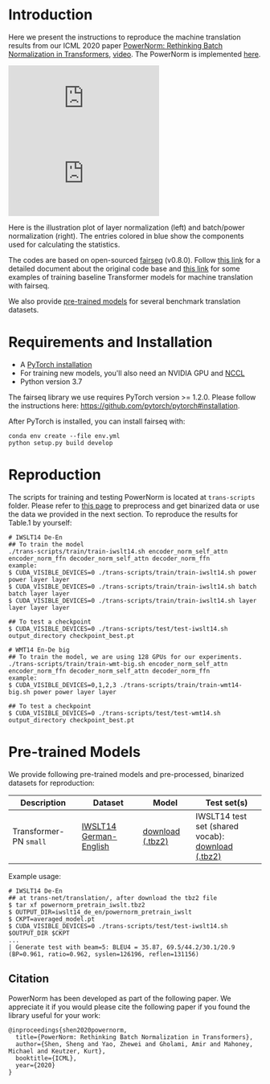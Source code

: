 # Introduction

Here we present the instructions to reproduce the machine translation results from our ICML 2020 paper [PowerNorm: Rethinking Batch Normalization in Transformers](https://arxiv.org/pdf/2003.07845.pdf), [video](https://drive.google.com/file/d/1M8spzzqNHAgNbdRcOJMKpbJ7GWj2y5mh/view?usp=sharing). The PowerNorm is implemented [here](https://github.com/amirgholami/powernorm/blob/master/fairseq/modules/norms/mask_powernorm.py). 

!["LN"](https://github.com/sIncerass/powernorm/blob/master/imgs/LN_vis.pdf) !["PN/BN"](https://github.com/sIncerass/powernorm/blob/master/imgs/PN_vis.pdf)

Here is the illustration plot of layer normalization (left) and batch/power normalization (right). The entries colored in blue show the components used for calculating the statistics.

The codes are based on open-sourced [fairseq](https://github.com/pytorch/fairseq) (v0.8.0). Follow [this link](https://fairseq.readthedocs.io/) for a detailed document about the original code base and [this link](https://github.com/pytorch/fairseq/tree/v0.8.0/examples/translation) for some examples of training baseline Transformer models for machine translation with fairseq.

We also provide [pre-trained models](#pre-trained-models) for several benchmark translation datasets.

# Requirements and Installation
* A [PyTorch installation](http://pytorch.org/)
* For training new models, you'll also need an NVIDIA GPU and [NCCL](https://github.com/NVIDIA/nccl)
* Python version 3.7

The fairseq library we use requires PyTorch version >= 1.2.0.
Please follow the instructions here: https://github.com/pytorch/pytorch#installation.

After PyTorch is installed, you can install fairseq with:
```
conda env create --file env.yml
python setup.py build develop
```

# Reproduction

The scripts for training and testing PowerNorm is located at `trans-scripts` folder. Please refer to [this page](trans-scripts/data-preprocessing/README.md) to preprocess and get binarized data or use the data we provided in the next section. To reproduce the results for Table.1 by yourself:

```
# IWSLT14 De-En
## To train the model
./trans-scripts/train/train-iwslt14.sh encoder_norm_self_attn encoder_norm_ffn decoder_norm_self_attn decoder_norm_ffn
example:
$ CUDA_VISIBLE_DEVICES=0 ./trans-scripts/train/train-iwslt14.sh power power layer layer
$ CUDA_VISIBLE_DEVICES=0 ./trans-scripts/train/train-iwslt14.sh batch batch layer layer
$ CUDA_VISIBLE_DEVICES=0 ./trans-scripts/train/train-iwslt14.sh layer layer layer layer

## To test a checkpoint
$ CUDA_VISIBLE_DEVICES=0 ./trans-scripts/test/test-iwslt14.sh output_directory checkpoint_best.pt

# WMT14 En-De big
## To train the model, we are using 128 GPUs for our experiments.
./trans-scripts/train/train-wmt-big.sh encoder_norm_self_attn encoder_norm_ffn decoder_norm_self_attn decoder_norm_ffn
example:
$ CUDA_VISIBLE_DEVICES=0,1,2,3 ./trans-scripts/train/train-wmt14-big.sh power power layer layer

## To test a checkpoint
$ CUDA_VISIBLE_DEVICES=0 ./trans-scripts/test/test-wmt14.sh output_directory checkpoint_best.pt
```

# Pre-trained Models

We provide following pre-trained models and pre-processed, binarized datasets for reproduction:

Description | Dataset | Model | Test set(s)
---|---|---|---
Transformer-PN `small` | [IWSLT14 German-English](https://drive.google.com/file/d/1fBG7DmbH0luD8EKqjviG5Equgkaxv3vv/view?usp=sharing) | [download (.tbz2)](https://drive.google.com/open?id=1aqOXAYnaEGhUmfyHHElFE-yL0c5uYg98) | IWSLT14 test set (shared vocab): <br> [download (.tbz2)](https://drive.google.com/open?id=1Vza4Yh7ev1336fWpgxGalkSLhb5dHxBa)

Example usage:
```
# IWSLT14 De-En
## at trans-net/translation/, after download the tbz2 file
$ tar xf powernorm_pretrain_iwslt.tbz2 
$ OUTPUT_DIR=iwslt14_de_en/powernorm_pretrain_iwslt
$ CKPT=averaged_model.pt
$ CUDA_VISIBLE_DEVICES=0 ./trans-scripts/test/test-iwslt14.sh $OUTPUT_DIR $CKPT
...
| Generate test with beam=5: BLEU4 = 35.87, 69.5/44.2/30.1/20.9 (BP=0.961, ratio=0.962, syslen=126196, reflen=131156)
```

## Citation
PowerNorm has been developed as part of the following paper. We appreciate it if you would please cite the following paper if you found the library useful for your work:
```
@inproceedings{shen2020powernorm,
  title={PowerNorm: Rethinking Batch Normalization in Transformers},
  author={Shen, Sheng and Yao, Zhewei and Gholami, Amir and Mahoney, Michael and Keutzer, Kurt},
  booktitle={ICML},
  year={2020}
}
```
